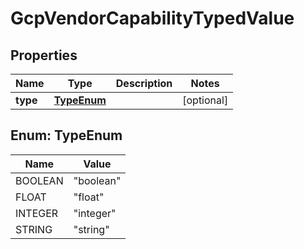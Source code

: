 
# GcpVendorCapabilityTypedValue

## Properties
Name | Type | Description | Notes
------------ | ------------- | ------------- | -------------
**type** | [**TypeEnum**](#TypeEnum) |  |  [optional]


<a name="TypeEnum"></a>
## Enum: TypeEnum
Name | Value
---- | -----
BOOLEAN | &quot;boolean&quot;
FLOAT | &quot;float&quot;
INTEGER | &quot;integer&quot;
STRING | &quot;string&quot;




